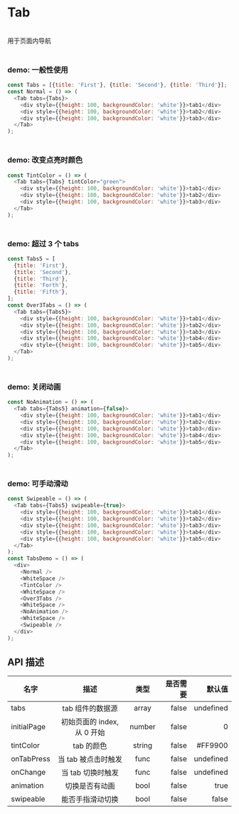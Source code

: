 # Tab

<br/> 用于页面内导航<br/>

### <br/> demo: 一般性使用<br/>

```js
const Tabs = [{title: 'First'}, {title: 'Second'}, {title: 'Third'}];
const Normal = () => (
  <Tab tabs={Tabs}>
    <div style={{height: 100, backgroundColor: 'white'}}>tab1</div>
    <div style={{height: 100, backgroundColor: 'white'}}>tab2</div>
    <div style={{height: 100, backgroundColor: 'white'}}>tab3</div>
  </Tab>
);
```

### <br/> demo: 改变点亮时颜色<br/>

```js
const TintColor = () => (
  <Tab tabs={Tabs} tintColor="green">
    <div style={{height: 100, backgroundColor: 'white'}}>tab1</div>
    <div style={{height: 100, backgroundColor: 'white'}}>tab2</div>
    <div style={{height: 100, backgroundColor: 'white'}}>tab3</div>
  </Tab>
);
```

### <br/> demo: 超过 3 个 tabs<br/>

```js
const Tabs5 = [
  {title: 'First'},
  {title: 'Second'},
  {title: 'Third'},
  {title: 'Forth'},
  {title: 'Fifth'},
];
const Over3Tabs = () => (
  <Tab tabs={Tabs5}>
    <div style={{height: 100, backgroundColor: 'white'}}>tab1</div>
    <div style={{height: 100, backgroundColor: 'white'}}>tab2</div>
    <div style={{height: 100, backgroundColor: 'white'}}>tab3</div>
    <div style={{height: 100, backgroundColor: 'white'}}>tab4</div>
    <div style={{height: 100, backgroundColor: 'white'}}>tab5</div>
  </Tab>
);
```

### <br/> demo: 关闭动画<br/>

```js
const NoAnimation = () => (
  <Tab tabs={Tabs5} animation={false}>
    <div style={{height: 100, backgroundColor: 'white'}}>tab1</div>
    <div style={{height: 100, backgroundColor: 'white'}}>tab2</div>
    <div style={{height: 100, backgroundColor: 'white'}}>tab3</div>
    <div style={{height: 100, backgroundColor: 'white'}}>tab4</div>
    <div style={{height: 100, backgroundColor: 'white'}}>tab5</div>
  </Tab>
);
```

### <br/> demo: 可手动滑动<br/>

```js
const Swipeable = () => (
  <Tab tabs={Tabs5} swipeable={true}>
    <div style={{height: 100, backgroundColor: 'white'}}>tab1</div>
    <div style={{height: 100, backgroundColor: 'white'}}>tab2</div>
    <div style={{height: 100, backgroundColor: 'white'}}>tab3</div>
    <div style={{height: 100, backgroundColor: 'white'}}>tab4</div>
    <div style={{height: 100, backgroundColor: 'white'}}>tab5</div>
  </Tab>
);
const TabsDemo = () => (
  <div>
    <Normal />
    <WhiteSpace />
    <TintColor />
    <WhiteSpace />
    <Over3Tabs />
    <WhiteSpace />
    <NoAnimation />
    <WhiteSpace />
    <Swipeable />
  </div>
);
```

## API 描述

| 名字        |            描述             |  类型  | 是否需要 |    默认值 |
| ----------- | :-------------------------: | :----: | -------: | --------: |
| tabs        |      tab 组件的数据源       | array  |    false | undefined |
| initialPage | 初始页面的 index, 从 0 开始 | number |    false |         0 |
| tintColor   |         tab 的颜色          | string |    false |   #FF9900 |
| onTabPress  |     当 tab 被点击时触发     |  func  |    false | undefined |
| onChange    |      当 tab 切换时触发      |  func  |    false | undefined |
| animation   |       切换是否有动画        |  bool  |    false |      true |
| swipeable   |      能否手指滑动切换       |  bool  |    false |     false |
